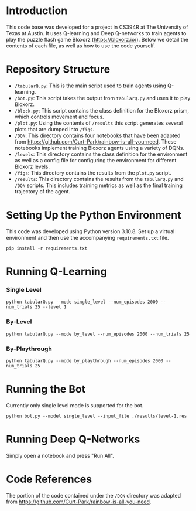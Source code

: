 # Introduction
This code base was developed for a project in CS394R at The University of Texas at Austin. It uses Q-learning and Deep Q-networks to train agents to play the puzzle flash game Bloxorz (https://bloxorz.io/). Below we detail the contents of each file, as well as how to use the code yourself.

# Repository Structure
* `/tabularQ.py`: This is the main script used to train agents using Q-learning.
* `/bot.py`: This script takes the output from `tabularQ.py` and uses it to play Bloxorz.
* `/block.py`: This script contains the class definition for the Bloxorz prism, which controls movement and focus.
* `/plot.py`: Using the contents of `/results` this script generates several plots that are dumped into `/figs`.
* `/DQN`: This directory contains four notebooks that have been adapted from https://github.com/Curt-Park/rainbow-is-all-you-need. These notebooks implement training Bloxorz agents using a variety of DQNs.
* `/levels`: This directory contains the class definition for the environment as well as a config file for configuring the environment for different Bloxorz levels.
* `/figs`: This directory contains the results from the `plot.py` script.
* `/results`: This directory contains the results from the `tabularQ.py` and `/DQN` scripts. This includes training metrics as well as the final training trajectory of the agent.

# Setting Up the Python Environment
This code was developed using Python version 3.10.8. Set up a virtual environment and then use the accompanying `requirements.txt` file.

`pip install -r requirements.txt`

# Running Q-Learning
### Single Level
`python tabularQ.py --mode single_level --num_episodes 2000 --num_trials 25 --level 1`

### By-Level
`python tabularQ.py --mode by_level --num_episodes 2000 --num_trials 25`

### By-Playthrough
`python tabularQ.py --mode by_playthrough --num_episodes 2000 --num_trials 25`

# Running the Bot
Currently only single level mode is supported for the bot.

`python bot.py --model single_level --input_file ./results/level-1.res`

# Running Deep Q-Networks
Simply open a notebook and press "Run All".

# Code References
The portion of the code contained under the `/DQN` directory was adapted from https://github.com/Curt-Park/rainbow-is-all-you-need.

